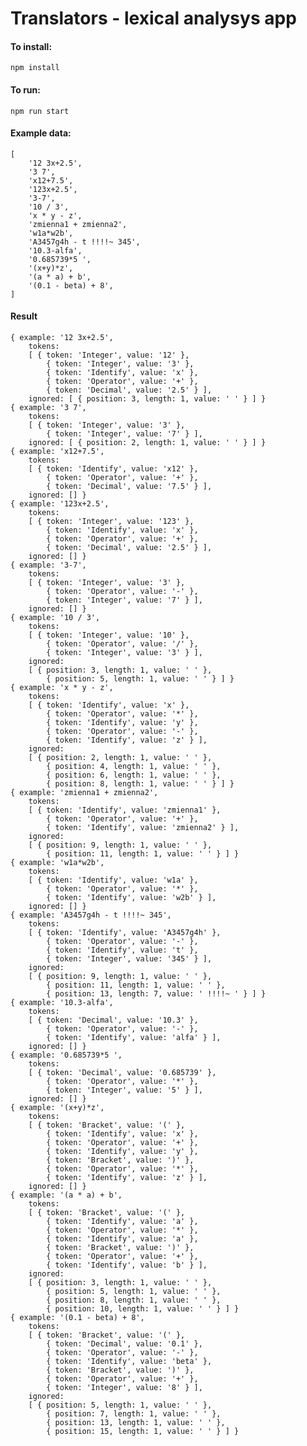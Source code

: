 # Translators - lexical analysys app

#### To install:

    npm install

#### To run:

    npm run start

#### Example data:

    [
        '12 3x+2.5',
        '3 7',
        'x12+7.5',
        '123x+2.5',
        '3-7',
        '10 / 3',
        'x * y - z',
        'zmienna1 + zmienna2',
        'w1a*w2b',
        'A3457g4h - t !!!!~ 345',
        '10.3-alfa',
        '0.685739*5 ',
        '(x+y)*z',
        '(a * a) + b',
        '(0.1 - beta) + 8',
    ]

#### Result


	{ example: '12 3x+2.5',
		tokens:
		[ { token: 'Integer', value: '12' },
			{ token: 'Integer', value: '3' },
			{ token: 'Identify', value: 'x' },
			{ token: 'Operator', value: '+' },
			{ token: 'Decimal', value: '2.5' } ],
		ignored: [ { position: 3, length: 1, value: ' ' } ] }
	{ example: '3 7',
		tokens:
		[ { token: 'Integer', value: '3' },
			{ token: 'Integer', value: '7' } ],
		ignored: [ { position: 2, length: 1, value: ' ' } ] }
	{ example: 'x12+7.5',
		tokens:
		[ { token: 'Identify', value: 'x12' },
			{ token: 'Operator', value: '+' },
			{ token: 'Decimal', value: '7.5' } ],
		ignored: [] }
	{ example: '123x+2.5',
		tokens:
		[ { token: 'Integer', value: '123' },
			{ token: 'Identify', value: 'x' },
			{ token: 'Operator', value: '+' },
			{ token: 'Decimal', value: '2.5' } ],
		ignored: [] }
	{ example: '3-7',
		tokens:
		[ { token: 'Integer', value: '3' },
			{ token: 'Operator', value: '-' },
			{ token: 'Integer', value: '7' } ],
		ignored: [] }
	{ example: '10 / 3',
		tokens:
		[ { token: 'Integer', value: '10' },
			{ token: 'Operator', value: '/' },
			{ token: 'Integer', value: '3' } ],
		ignored:
		[ { position: 3, length: 1, value: ' ' },
			{ position: 5, length: 1, value: ' ' } ] }
	{ example: 'x * y - z',
		tokens:
		[ { token: 'Identify', value: 'x' },
			{ token: 'Operator', value: '*' },
			{ token: 'Identify', value: 'y' },
			{ token: 'Operator', value: '-' },
			{ token: 'Identify', value: 'z' } ],
		ignored:
		[ { position: 2, length: 1, value: ' ' },
			{ position: 4, length: 1, value: ' ' },
			{ position: 6, length: 1, value: ' ' },
			{ position: 8, length: 1, value: ' ' } ] }
	{ example: 'zmienna1 + zmienna2',
		tokens:
		[ { token: 'Identify', value: 'zmienna1' },
			{ token: 'Operator', value: '+' },
			{ token: 'Identify', value: 'zmienna2' } ],
		ignored:
		[ { position: 9, length: 1, value: ' ' },
			{ position: 11, length: 1, value: ' ' } ] }
	{ example: 'w1a*w2b',
		tokens:
		[ { token: 'Identify', value: 'w1a' },
			{ token: 'Operator', value: '*' },
			{ token: 'Identify', value: 'w2b' } ],
		ignored: [] }
	{ example: 'A3457g4h - t !!!!~ 345',
		tokens:
		[ { token: 'Identify', value: 'A3457g4h' },
			{ token: 'Operator', value: '-' },
			{ token: 'Identify', value: 't' },
			{ token: 'Integer', value: '345' } ],
		ignored:
		[ { position: 9, length: 1, value: ' ' },
			{ position: 11, length: 1, value: ' ' },
			{ position: 13, length: 7, value: ' !!!!~ ' } ] }
	{ example: '10.3-alfa',
		tokens:
		[ { token: 'Decimal', value: '10.3' },
			{ token: 'Operator', value: '-' },
			{ token: 'Identify', value: 'alfa' } ],
		ignored: [] }
	{ example: '0.685739*5 ',
		tokens:
		[ { token: 'Decimal', value: '0.685739' },
			{ token: 'Operator', value: '*' },
			{ token: 'Integer', value: '5' } ],
		ignored: [] }
	{ example: '(x+y)*z',
		tokens:
		[ { token: 'Bracket', value: '(' },
			{ token: 'Identify', value: 'x' },
			{ token: 'Operator', value: '+' },
			{ token: 'Identify', value: 'y' },
			{ token: 'Bracket', value: ')' },
			{ token: 'Operator', value: '*' },
			{ token: 'Identify', value: 'z' } ],
		ignored: [] }
	{ example: '(a * a) + b',
		tokens:
		[ { token: 'Bracket', value: '(' },
			{ token: 'Identify', value: 'a' },
			{ token: 'Operator', value: '*' },
			{ token: 'Identify', value: 'a' },
			{ token: 'Bracket', value: ')' },
			{ token: 'Operator', value: '+' },
			{ token: 'Identify', value: 'b' } ],
		ignored:
		[ { position: 3, length: 1, value: ' ' },
			{ position: 5, length: 1, value: ' ' },
			{ position: 8, length: 1, value: ' ' },
			{ position: 10, length: 1, value: ' ' } ] }
	{ example: '(0.1 - beta) + 8',
		tokens:
		[ { token: 'Bracket', value: '(' },
			{ token: 'Decimal', value: '0.1' },
			{ token: 'Operator', value: '-' },
			{ token: 'Identify', value: 'beta' },
			{ token: 'Bracket', value: ')' },
			{ token: 'Operator', value: '+' },
			{ token: 'Integer', value: '8' } ],
		ignored:
		[ { position: 5, length: 1, value: ' ' },
			{ position: 7, length: 1, value: ' ' },
			{ position: 13, length: 1, value: ' ' },
			{ position: 15, length: 1, value: ' ' } ] }



